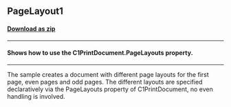 ## PageLayout1
#### [Download as zip](https://minhaskamal.github.io/DownGit/#/home?url=https://github.com/GrapeCity/ComponentOne-WinForms-Samples/tree/master/NetFramework\Reports\C1Preview\CS\PageLayout1)
____
#### Shows how to use the C1PrintDocument.PageLayouts property.
____
The sample creates a document with different page layouts for the first page, even pages and odd pages. The different layouts are specified declaratively via the PageLayouts property of C1PrintDocument, no even handling is involved. 